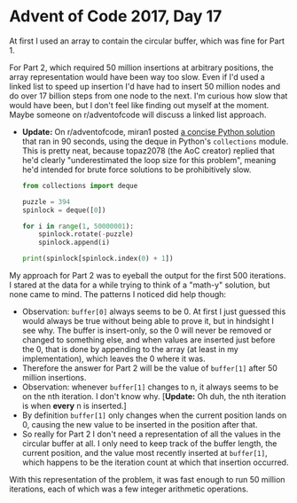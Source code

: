 # Advent of Code 2017, Day 17

At first I used an array to contain the circular buffer, which was fine for Part 1.

For Part 2, which required 50 million insertions at arbitrary positions, the array representation would have been way too slow.  Even if I'd used a linked list to speed up insertion I'd have had to insert 50 million nodes and do over 17 billion steps from one node to the next.  I'm curious how slow that would have been, but I don't feel like finding out myself at the moment.  Maybe someone on r/adventofcode will discuss a linked list approach.

- **Update:** On r/adventofcode, miran1 posted [a concise Python solution](https://www.reddit.com/r/adventofcode/comments/7kc0xw/2017_day_17_solutions/drd6kck/) that ran in 90 seconds, using the deque in Python's `collections` module.  This is pretty neat, because topaz2078 (the AoC creator) replied that he'd clearly "underestimated the loop size for this problem", meaning he'd intended for brute force solutions to be prohibitively slow.

	```python
	from collections import deque

	puzzle = 394
	spinlock = deque([0])

	for i in range(1, 50000001):
		spinlock.rotate(-puzzle)
		spinlock.append(i)

	print(spinlock[spinlock.index(0) + 1])
	```

My approach for Part 2 was to eyeball the output for the first 500 iterations.  I stared at the data for a while trying to think of a "math-y" solution, but none came to mind.  The patterns I noticed did help though:

- Observation: `buffer[0]` always seems to be 0.  At first I just guessed this would always be true without being able to prove it, but in hindsight I see why.  The buffer is insert-only, so the 0 will never be removed or changed to something else, and when values are inserted just before the 0, that is done by appending to the array (at least in my implementation), which leaves the 0 where it was.
- Therefore the answer for Part 2 will be the value of `buffer[1]` after 50 million insertions.
- Observation: whenever `buffer[1]` changes to n, it always seems to be on the nth iteration.  I don't know why.  [**Update:** Oh duh, the nth iteration is when **every** n is inserted.]
- By definition `buffer[1]` only changes when the current position lands on 0, causing the new value to be inserted in the position after that.
- So really for Part 2 I don't need a representation of all the values in the circular buffer at all.  I only need to keep track of the buffer length, the current position, and the value most recently inserted at `buffer[1]`, which happens to be the iteration count at which that insertion occurred.

With this representation of the problem, it was fast enough to run 50 million iterations, each of which was a few integer arithmetic operations.


